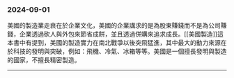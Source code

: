 ### 2024-09-01
美國的製造業走衰在於企業文化，美國的企業講求的是為股東賺錢而不是為公司賺錢，企業透過砍人與外包來節省成餅，並且透過併購來追求成長。[[美國製造]]這本書中有提到，美國的製造實力在南北戰爭以後突飛猛進，其中最大的動力來源在於科技的發明與突破，例如：飛機、冷氣、冰箱等等。美國是一個擅長發明與製造的國家，不擅長精密製造。

---
